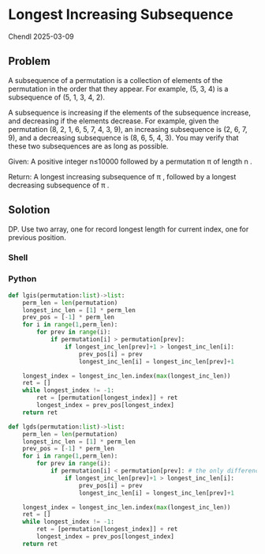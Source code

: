 # Longest Increasing Subsequence

Chendl 2025-03-09

## Problem

A subsequence of a permutation is a collection of elements of the permutation in the order that they appear. For example, (5, 3, 4) is a subsequence of (5, 1, 3, 4, 2).

A subsequence is increasing if the elements of the subsequence increase, and decreasing if the elements decrease. For example, given the permutation (8, 2, 1, 6, 5, 7, 4, 3, 9), an increasing subsequence is (2, 6, 7, 9), and a decreasing subsequence is (8, 6, 5, 4, 3). You may verify that these two subsequences are as long as possible.

Given: A positive integer n≤10000
 followed by a permutation π
 of length n
.

Return: A longest increasing subsequence of π
, followed by a longest decreasing subsequence of π
.

## Solotion

DP. Use two array, one for record longest length for current index, one for previous position.

### Shell

### Python

``` python
def lgis(permutation:list)->list:
	perm_len = len(permutation)
	longest_inc_len = [1] * perm_len
	prev_pos = [-1] * perm_len
	for i in range(1,perm_len):
		for prev in range(i):
			if permutation[i] > permutation[prev]:
				if longest_inc_len[prev]+1 > longest_inc_len[i]:
					prev_pos[i] = prev
					longest_inc_len[i] = longest_inc_len[prev]+1

	longest_index = longest_inc_len.index(max(longest_inc_len))
	ret = []
	while longest_index != -1:
		ret = [permutation[longest_index]] + ret
		longest_index = prev_pos[longest_index]
	return ret

def lgds(permutation:list)->list:
	perm_len = len(permutation)
	longest_inc_len = [1] * perm_len
	prev_pos = [-1] * perm_len
	for i in range(1,perm_len):
		for prev in range(i):
			if permutation[i] < permutation[prev]: # the only difference
				if longest_inc_len[prev]+1 > longest_inc_len[i]:
					prev_pos[i] = prev
					longest_inc_len[i] = longest_inc_len[prev]+1

	longest_index = longest_inc_len.index(max(longest_inc_len))
	ret = []
	while longest_index != -1:
		ret = [permutation[longest_index]] + ret
		longest_index = prev_pos[longest_index]
	return ret
```

